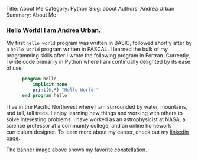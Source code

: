 Title: About Me
Category: Python
Slug: about
Authors: Andrea Urban
Summary: About Me


### Hello World! I am Andrea Urban.

My first `hello world` program was written in BASIC, followed shortly after by a `hello world` program written in PASCAL. I learned the bulk of my programming skills after I wrote the following program in Fortran. Currently, I write code primarily in Python where I am continually delighted by its ease of use. 

```fortran
      program hello
          implicit none
          print(6,*) "Hello World!"
      end program hello
```



I live in the Pacific Northwest where I am surrounded by water, mountains, and tall, tall trees. I enjoy learning new things and working with others to solve interesting problems. I have worked as an astrophysicist at NASA, a science professor at a community college, and an online homework curriculum designer. To learn more about my career, check out my [linkedin page](https://www.linkedin.com/in/andrea-urban-phd).




[The banner image above](https://commons.wikimedia.org/wiki/File:Orion_composite1.jpg) shows [my favorite constellation](https://en.wikipedia.org/wiki/Orion_(constellation)). 
